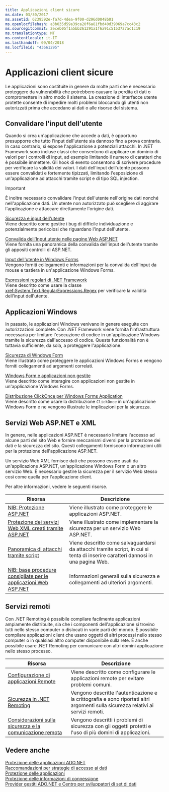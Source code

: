```yaml
---
title: Applicazioni client sicure
ms.date: 03/30/2017
ms.assetid: 6239592e-fa7d-4dea-9f00-d296d0048b01
ms.openlocfilehash: a3b035d59a39ca20f6a81fbd40d39069a7cc43c2
ms.sourcegitcommit: 2eceb05f1a5bb261291a1f6a91c5153727ac1c19
ms.translationtype: MT
ms.contentlocale: it-IT
ms.lasthandoff: 09/04/2018
ms.locfileid: "43661295"
---
```

# <a name="secure-client-applications"></a>Applicazioni client sicure
Le applicazioni sono costituite in genere da molte parti che è necessario proteggere da vulnerabilità che potrebbero causare la perdita di dati o compromettere in altro modo il sistema. La creazione di interfacce utente protette consente di impedire molti problemi bloccando gli utenti non autorizzati prima che accedano ai dati o alle risorse del sistema.  
  
## <a name="validate-user-input"></a>Convalidare l'input dell'utente  
 Quando si crea un'applicazione che accede a dati, è opportuno presupporre che tutto l'input dell'utente sia dannoso fino a prova contraria. In caso contrario, si espone l'applicazione a potenziali attacchi. In .NET Framework sono incluse classi che consentono di applicare un dominio di valori per i controlli di input, ad esempio limitando il numero di caratteri che è possibile immettere. Gli hook di evento consentono di scrivere procedure per verificare la validità dei valori. I dati dell'input dell'utente possono essere convalidati e fortemente tipizzati, limitando l'esposizione di un'applicazione ad attacchi tramite script e di tipo SQL injection.  
  
> [!IMPORTANT]
>  È inoltre necessario convalidare l'input dell'utente nell'origine dati nonché nell'applicazione dati. Un utente non autorizzato può scegliere di aggirare l'applicazione e attaccare direttamente l'origine dati.  
  
 [Sicurezza e input dell'utente](../../../../docs/standard/security/security-and-user-input.md)  
 Viene descritto come gestire i bug di difficile individuazione e potenzialmente pericolosi che riguardano l'input dell'utente.  
  
 [Convalida dell'Input utente nelle pagine Web ASP.NET](https://msdn.microsoft.com/library/4ad3dacb-89e0-4cee-89ac-40a3f2a85461)  
 Viene fornita una panoramica della convalida dell'input dell'utente tramite gli appositi controlli di ASP.NET.  
  
 [Input dell'utente in Windows Forms](../../../../docs/framework/winforms/user-input-in-windows-forms.md)  
 Vengono forniti collegamenti e informazioni per la convalida dell'input da mouse e tastiera in un'applicazione Windows Forms.  
  
 [Espressioni regolari di .NET Framework](../../../../docs/standard/base-types/regular-expressions.md)  
 Viene descritto come usare la classe <xref:System.Text.RegularExpressions.Regex> per verificare la validità dell'input dell'utente.  
  
## <a name="windows-applications"></a>Applicazioni Windows  
 In passato, le applicazioni Windows venivano in genere eseguite con autorizzazioni complete. Con .NET Framework viene fornita l'infrastruttura necessaria per limitare l'esecuzione di codice in un'applicazione Windows tramite la sicurezza dall'accesso di codice. Questa funzionalità non è tuttavia sufficiente, da sola, a proteggere l'applicazione.  
  
 [Sicurezza di Windows Form](../../../../docs/framework/winforms/windows-forms-security.md)  
 Viene illustrato come proteggere le applicazioni Windows Forms e vengono forniti collegamenti ad argomenti correlati.  
  
 [Windows Form e applicazioni non gestite](../../../../docs/framework/winforms/advanced/windows-forms-and-unmanaged-applications.md)  
 Viene descritto come interagire con applicazioni non gestite in un'applicazione Windows Forms.  
  
 [Distribuzione ClickOnce per Windows Forms Application](https://msdn.microsoft.com/library/34d8c770-48f2-460c-8d67-4ea5684511df)  
 Viene descritto come usare la distribuzione `ClickOnce` in un'applicazione Windows Form e ne vengono illustrate le implicazioni per la sicurezza.  
  
## <a name="aspnet-and-xml-web-services"></a>Servizi Web ASP.NET e XML  
 In genere, nelle applicazioni ASP.NET è necessario limitare l'accesso ad alcune parti del sito Web e fornire meccanismi diversi per la protezione dei dati e la sicurezza del sito. Questi collegamenti forniscono informazioni utili per la protezione dell'applicazione ASP.NET.  
  
 Un servizio Web XML fornisce dati che possono essere usati da un'applicazione ASP.NET, un'applicazione Windows Form o un altro servizio Web. È necessario gestire la sicurezza per il servizio Web stesso così come quella per l'applicazione client.  
  
 Per altre informazioni, vedere le seguenti risorse.  
  
|Risorsa|Descrizione|  
|--------------|-----------------|  
|[NIB: Protezione ASP.NET](https://msdn.microsoft.com/library/04b37532-18d9-40b4-8e5f-ee09a70b311d)|Viene illustrato come proteggere le applicazioni ASP.NET.|  
|[Protezione dei servizi Web XML creati tramite ASP.NET](https://msdn.microsoft.com/library/354b2ab1-2782-4542-b32a-dc560178b90c)|Viene illustrato come implementare la sicurezza per un servizio Web ASP.NET.|  
|[Panoramica di attacchi tramite script](https://msdn.microsoft.com/library/772c7312-211a-4eb3-8d6e-eec0aa1dcc07)|Viene descritto come salvaguardarsi da attacchi tramite script, in cui si tenta di inserire caratteri dannosi in una pagina Web.|  
|[NIB: base procedure consigliate per le applicazioni Web ASP.NET](https://msdn.microsoft.com/library/94a52ab8-731d-417e-b997-721baf43df38)|Informazioni generali sulla sicurezza e collegamenti ad ulteriori argomenti.|  
  
## <a name="remoting"></a>Servizi remoti  
 Con .NET Remoting è possibile compilare facilmente applicazioni ampiamente distribuite, sia che i componenti dell'applicazione si trovino tutti nello stesso computer o dislocati in varie parti del mondo. È possibile compilare applicazioni client che usano oggetti di altri processi nello stesso computer o in qualsiasi altro computer disponibile sulla rete. È anche possibile usare .NET Remoting per comunicare con altri domini applicazione nello stesso processo.  
  
|Risorsa|Descrizione|  
|--------------|-----------------|  
|[Configurazione di applicazioni Remote](https://msdn.microsoft.com/library/92c0c097-d984-4315-835b-7490ecdf1097)|Viene descritto come configurare le applicazioni remote per evitare problemi comuni.|  
|[Sicurezza in .NET Remoting](https://msdn.microsoft.com/library/9574262c-d4b1-41c5-8600-24ff147c0add)|Vengono descritte l'autenticazione e la crittografia e sono riportati altri argomenti sulla sicurezza relativi ai servizi remoti.|  
|[Considerazioni sulla sicurezza e la comunicazione remota](../../../../docs/framework/misc/security-and-remoting-considerations.md)|Vengono descritti i problemi di sicurezza con gli oggetti protetti e l'uso di più domini di applicazioni.|  
  
## <a name="see-also"></a>Vedere anche  
 [Protezione delle applicazioni ADO.NET](../../../../docs/framework/data/adonet/securing-ado-net-applications.md)  
 [Raccomandazioni per strategie di accesso ai dati](https://msdn.microsoft.com/library/72411f32-d12a-4de8-b961-e54fca7faaf5)  
 [Protezione delle applicazioni](/visualstudio/ide/securing-applications)  
 [Protezione delle informazioni di connessione](../../../../docs/framework/data/adonet/protecting-connection-information.md)  
 [Provider gestiti ADO.NET e Centro per sviluppatori di set di dati](https://go.microsoft.com/fwlink/?LinkId=217917)
